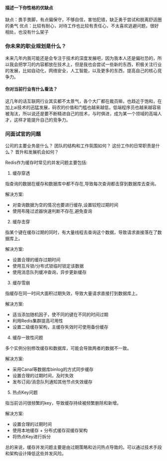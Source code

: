 #### 描述一下你性格的优缺点
缺点：畏手畏脚，有点偏保守，不够自信，害怕犯错，缺乏勇于尝试和脱离舒适圈的勇气
优点：比较有耐心，对待工作也比较有责任心，不太喜欢逃避问题，很好相处，也没有什么架子

### 你未来的职业规划是什么？
未来几年内我可能还是会专注于技术的深度发展吧，因为我本人还是偏社恐的，所以我会把学习的内容都放在技术上，但是我也会尝试一些新的东西，积极关注行业的发展，比如自动化，网络安全，人工智能，以及更多的东西，提高自己的核心竞争力。

#### 你对当前行业有什么看法？
这几年的话互联网行业其实都不太景气，各个大厂都在裁员嘛，也趋近于饱和，在加上ai技术的迅猛发展，码农的价值和门槛也越来越低，低端程序员也越来越容易被淘汰，所以说还是要不断精进自己的技术，与时俱进，成为某一个领域的高端人才，这样才能提升自己的竞争力。


### 问面试官的问题
公司的主要业务是什么？
团队的结构和工作氛围如何？
这份工作的日常职责是什么？
晋升和发展机会如何？



Redis作为缓存时常见的并发问题主要包括:

1. 缓存穿透

指查询的数据在缓存和数据库中都不存在,导致每次查询都击穿到数据库去查询。

解决方案:

- 对查询数据为空的情况也要进行缓存,设置较短过期时间
- 使用布隆过滤器快速判断不存在,避免查询

2. 缓存击穿 

指某个键在缓存过期的同时，有大量线程去查询这个数据，导致请求直接落在了数据库上。

解决方案:

- 设置合理的缓存过期时间
- 使用互斥锁/分布式锁临时锁定该数据
- 使用消息队列缓冲查询，异步更新缓存

3. 缓存雪崩

指缓存在同一时间大面积过期失效，导致大量请求直接打到数据库上。

解决方案:

- 适当添加随机因子，使不同的键在不同的时间过期
- 利用Redis集群提高可用性
- 设置二级缓存架构，主缓存失效时可使用备份缓存

4. 缓存一致性问题

多个实例分别修改缓存和数据库，可能会导致两者的数据不一致。

解决方案:

- 采用Canal等数据库binlog的方式同步缓存
- 设置合理的过期时间，及时失效
- 发布订阅/消息队列通知其他节点失效缓存

5. 热点Key问题

指当前访问很频繁的key，导致缓存持续被频繁删除和新增。

解决方案: 

- 设置合理的过期时间
- 使用本地缓存 + 分布式缓存双缓存架构
- 将热点Key进行拆分

总的来说，缓存并发问题主要是由过期策略和访问热点导致的。可以通过技术手段和架构设计降低这些并发风险。